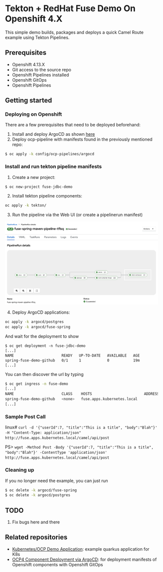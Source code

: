 # Tekton + RedHat Fuse Demo On Openshift 4.X

This simple demo builds, packages and deploys a quick Camel Route example using Tekton Pipelines.

## Prerequisites
- Openshift 4.13.X
- Git access to the source repo
- Openshift Pipelines installed
- Openshift GitOps
- Openshift Pipelines

## Getting started

### Deploying on Openshift

There are a few prerequisites that need to be deployed beforehand:

1. Install and deploy ArgoCD as shown [here](https://github.com/mcaimi/k8s-demo-argocd)
2. Deploy ocp-pipeline with manifests found in the previously mentioned repo:

```bash
$ oc apply -k config/ocp-pipelines/argocd
```

### Install and run tekton pipeline manifests

1. Create a new project:

```bash
$ oc new-project fuse-jdbc-demo
```

2. Install tekton pipeline components:

```bash
oc apply -k tekton/
```

3. Run the pipeline via the Web UI (or create a pipelinerun manifest)

![OCP Pipeline Run](/assets/pipeline.png)

4. Deploy ArgoCD applications:

```bash
oc apply -k argocd/postgres
oc apply -k argocd/fuse-spring
```

And wait for the deployment to show

```
$ oc get deployment -n fuse-jdbc-demo
[...]
NAME                      READY   UP-TO-DATE   AVAILABLE   AGE
spring-fuse-demo-github   0/1     1            0           19m
[...]
```

You can then discover the url by typing

```bash
$ oc get ingress -n fuse-demo
[...]
NAME                      CLASS    HOSTS                        ADDRESS   PORTS   AGE
spring-fuse-demo-github   <none>   fuse.apps.kubernetes.local             80      2m29s
[...]
```

### Sample Post Call

linux# ``curl -d '{"userId":7, "title":"This is a title", "body":"Blah"}' -H "Content-Type: application/json" http://fuse.apps.kubernetes.local/camel/api/post``

PS> ``wget -Method Post -Body '{"userId":7, "title":"This is a title", "body":"Blah"}' -ContentType 'application/json' http://fuse.apps.kubernetes.local/camel/api/post``

### Cleaning up

If you no longer need the example, you can just run

```bash
$ oc delete -k argocd/fuse-spring
$ oc delete -k argocd/postgres
```

## TODO

1. Fix bugs here and there

## Related repositories

- [Kubernetes/OCP Demo Application](https://github.com/mcaimi/quarkus-notes): example quarkus application for K8s
- [OCP4 Component Deployment via ArgoCD](https://github.com/mcaimi/k8s-demo-argocd): for deployment manifests of Openshift components with Openshift GitOps

